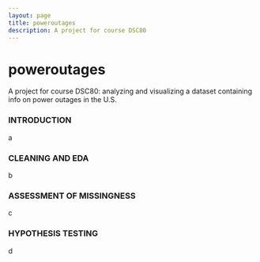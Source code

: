 ```yaml
---
layout: page
title: poweroutages
description: A project for course DSC80
---
```


# poweroutages
A project for course DSC80: analyzing and visualizing a dataset containing info on power outages in the U.S.

### INTRODUCTION
a
### CLEANING AND EDA
b
### ASSESSMENT OF MISSINGNESS
c
### HYPOTHESIS TESTING
d